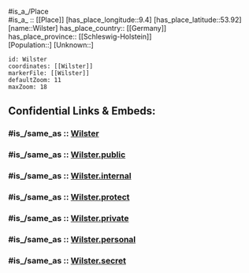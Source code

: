 ﻿---
confidential: public
isDeleted: false
location:
- 53.92
- 9.4
mapmarker: city
mapzoom:
- 7
- 12
SpocWebEntityId: 35627
tags:
- geo/City
type: City
---

#is_a_/Place  
#is_a_ :: [[Place]] 
[has_place_longitude::9.4] 
[has_place_latitude::53.92] 
[name::Wilster] 
has_place_country:: [[Germany]]  
has_place_province:: [[Schleswig-Holstein]]  
[Population::] 
[Unknown::] 


```leaflet
id: Wilster
coordinates: [[Wilster]] 
markerFile: [[Wilster]] 
defaultZoom: 11 
maxZoom: 18
```


## Confidential Links & Embeds: 

### #is_/same_as :: [Wilster](/_Standards/Earth/Continent/Europe/Europe~Central/Germany/Germany~West/Schleswig-Holstein/counties~SH/Steinburg/cities~Steinburg/Wilster.md) 

### #is_/same_as :: [Wilster.public](/_public/Earth/Continent/Europe/Europe~Central/Germany/Germany~West/Schleswig-Holstein/counties~SH/Steinburg/cities~Steinburg/Wilster.public.md) 

### #is_/same_as :: [Wilster.internal](/_internal/Earth/Continent/Europe/Europe~Central/Germany/Germany~West/Schleswig-Holstein/counties~SH/Steinburg/cities~Steinburg/Wilster.internal.md) 

### #is_/same_as :: [Wilster.protect](/_protect/Earth/Continent/Europe/Europe~Central/Germany/Germany~West/Schleswig-Holstein/counties~SH/Steinburg/cities~Steinburg/Wilster.protect.md) 

### #is_/same_as :: [Wilster.private](/_private/Earth/Continent/Europe/Europe~Central/Germany/Germany~West/Schleswig-Holstein/counties~SH/Steinburg/cities~Steinburg/Wilster.private.md) 

### #is_/same_as :: [Wilster.personal](/_personal/Earth/Continent/Europe/Europe~Central/Germany/Germany~West/Schleswig-Holstein/counties~SH/Steinburg/cities~Steinburg/Wilster.personal.md) 

### #is_/same_as :: [Wilster.secret](/_secret/Earth/Continent/Europe/Europe~Central/Germany/Germany~West/Schleswig-Holstein/counties~SH/Steinburg/cities~Steinburg/Wilster.secret.md)


